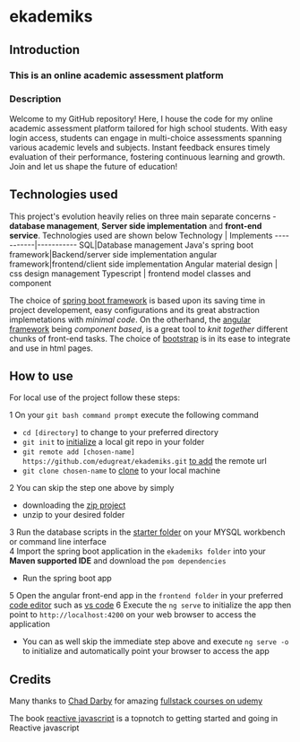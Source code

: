 # ekademiks
## Introduction
### This is an online academic assessment platform
### Description
Welcome to my GitHub repository! Here, I house the code for my online academic assessment platform tailored for high school students. With easy login access, students can engage in multi-choice assessments spanning various academic levels and subjects. Instant feedback ensures timely evaluation of their performance, fostering continuous learning and growth. Join and let us shape the future of education!
## Technologies used
This project's evolution heavily relies on three main separate concerns - **database management**, **Server side implementation** and **front-end service**. 
Technologies used are shown below
Technology | Implements
-----------|-----------
SQL|Database management
Java's spring boot framework|Backend/server side implementation
angular framework|frontend/client side implementation
Angular material design | css design management
Typescript | frontend model classes and component

The choice of [spring boot framework](https://spring.io/projects/spring-boot) is based upon its saving time in project developement, easy configurations and its great abstraction implemetations with _minimal code_.
On the otherhand, the [angular framework](https://angular.io/) being _component based_, is a great tool to _knit together_ different chunks of front-end tasks. The choice of [bootstrap](https://getbootstrap.com/) is in its ease to integrate and use in html pages.

## How to use
For local use of the project follow these steps:

1  On your ``git bash command prompt`` execute the following command
   * ``cd [directory]`` to change to your preferred directory
   * ``git init`` to [initialize](https://git-scm.com/docs/git-init) a local git repo in your folder
   * ``git remote add [chosen-name] https://github.com/edugreat/ekademiks.git`` [to add](https://git-scm.com/docs/git-remote) the remote url
   * ``git clone chosen-name`` to [clone](https://git-scm.com/docs/git-clone) to your local machine
   
2 You can skip the step one above by simply
   * downloading the [zip project](https://github.com/edugreat/ekademiks/archive/refs/heads/dev.zip)
   * unzip to your desired folder
   
3 Run the database scripts in the [starter folder](https://github.com/edugreat/ekademiks/blob/dev/starter/database.sql) on your MYSQL workbench or command line interface   
4 Import the spring boot application in the ``ekademiks folder`` into your **Maven supported IDE** and download the ``pom dependencies``
   * Run the spring boot app

5 Open the angular front-end app in the ``frontend folder`` in your preferred [code editor](https://www.softwaretestinghelp.com/best-code-editor/) such as [vs code](https://code.visualstudio.com/)
6 Execute the ``ng serve`` to initialize the app then point to ``http://localhost:4200`` on your web browser to access the application
   * You can as well skip the immediate step above and execute ``ng serve -o`` to initialize and automatically point your browser to access the app
   
 ## Credits
 Many thanks to [Chad Darby](http://t.co/bXQaNWm0S0) for amazing [fullstack courses on udemy](https://www.udemy.com/course/full-stack-angular-spring-boot-tutorial/)
 
 The book [reactive javascript](https://pragprog.com/search/?q=reactive+javascript) is a topnotch to getting started and going in Reactive javascript
